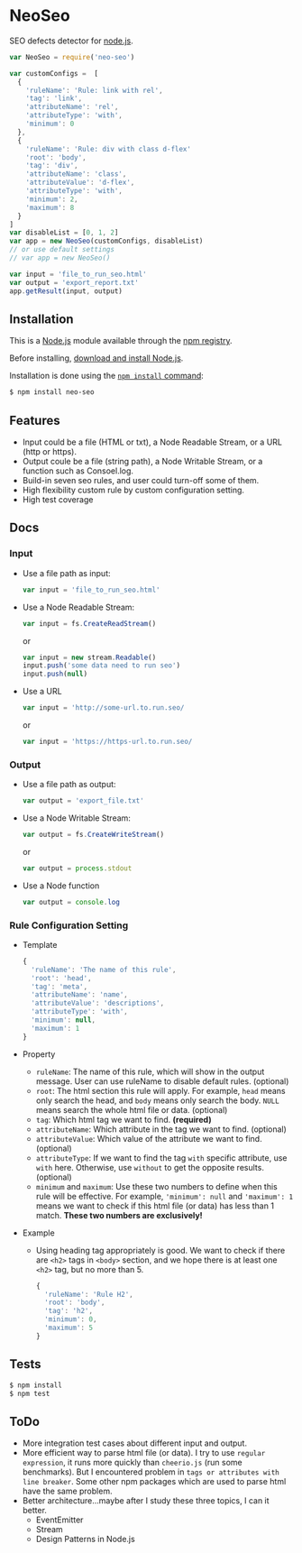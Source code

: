 # NeoSeo

SEO defects detector for [node.js](http://nodejs.org).

```js
var NeoSeo = require('neo-seo')

var customConfigs =  [
  {
    'ruleName': 'Rule: link with rel',
    'tag': 'link',
    'attributeName': 'rel',
    'attributeType': 'with',
    'minimum': 0
  },
  {
    'ruleName': 'Rule: div with class d-flex'
    'root': 'body',
    'tag': 'div',
    'attributeName': 'class',
    'attributeValue': 'd-flex',
    'attributeType': 'with',
    'minimum': 2,
    'maximum': 8
  }
]
var disableList = [0, 1, 2]
var app = new NeoSeo(customConfigs, disableList)
// or use default settings
// var app = new NeoSeo()

var input = 'file_to_run_seo.html'
var output = 'export_report.txt'
app.getResult(input, output)
```

## Installation

This is a [Node.js](https://nodejs.org/en/) module available through the
[npm registry](https://www.npmjs.com/).

Before installing, [download and install Node.js](https://nodejs.org/en/download/).

Installation is done using the
[`npm install` command](https://docs.npmjs.com/getting-started/installing-npm-packages-locally):

```bash
$ npm install neo-seo
```

## Features

  * Input could be a file (HTML or txt), a Node Readable Stream, or a URL (http or https).
  * Output coule be a file (string path), a Node Writable Stream, or a function such as Consoel.log.
  * Build-in seven seo rules, and user could turn-off some of them.
  * High flexibility custom rule by custom configuration setting.
  * High test coverage

## Docs

### Input

  * Use a file path as input:
    ```js
    var input = 'file_to_run_seo.html'
    ```
  * Use a Node Readable Stream:
    ```js
    var input = fs.CreateReadStream()
    ```
    or
    ```js
    var input = new stream.Readable()
    input.push('some data need to run seo')
    input.push(null)
    ```
  * Use a URL
    ```js
    var input = 'http://some-url.to.run.seo/
    ```
    or
    ```js
    var input = 'https://https-url.to.run.seo/
    ```

### Output

  * Use a file path as output:
    ```js
    var output = 'export_file.txt'
    ```
  * Use a Node Writable Stream:
    ```js
    var output = fs.CreateWriteStream()
    ```
    or
    ```js
    var output = process.stdout
    ```
  * Use a Node function
    ```js
    var output = console.log
    ```

### Rule Configuration Setting

  * Template
    ```js
    {
      'ruleName': 'The name of this rule',
      'root': 'head',
      'tag': 'meta',
      'attributeName': 'name',
      'attributeValue': 'descriptions',
      'attributeType': 'with',
      'minimum': null,
      'maximum': 1
    }
    ```
  * Property
    * `ruleName`: The name of this rule, which will show in the output message. User can use ruleName to disable default rules. (optional)
    * `root`: The html section this rule will apply. For example, `head` means only search the head, and `body` means only search the body. `NULL` means search the whole html file or data. (optional)
    * `tag`: Which html tag we want to find. **(required)**
    * `attributeName`: Which attribute in the tag we want to find. (optional)
    * `attributeValue`: Which value of the attribute we want to find. (optional)
    * `attributeType`: If we want to find the tag `with` specific attribute, use `with` here. Otherwise, use `without` to get the opposite results. (optional)
    * `minimum` and `maximum`: Use these two numbers to define when this rule will be effective. For example, `'minimum': null` and `'maximum': 1` means we want to check if this html file (or data) has less than 1 match. **These two numbers are exclusively!**

  * Example
    * Using heading tag appropriately is good. We want to check if there are `<h2>` tags in `<body>` section, and we hope there is at least one `<h2>` tag, but no more than 5.
      ```js
      {
        'ruleName': 'Rule H2',
        'root': 'body',
        'tag': 'h2',
        'minimum': 0,
        'maximum': 5
      }
      ```

## Tests

```bash
$ npm install
$ npm test
```

## ToDo

* More integration test cases about different input and output.
* More efficient way to parse html file (or data). I try to use `regular expression`, it runs more quickly than `cheerio.js` (run some benchmarks). But I encountered problem in `tags or attributes with line breaker`. Some other npm packages which are used to parse html have the same problem.
* Better architecture...maybe after I study these three topics, I can it better.
  * EventEmitter
  * Stream
  * Design Patterns in Node.js
